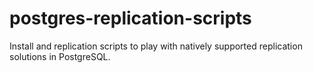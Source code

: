 # postgres-replication-scripts
Install and replication scripts to play with natively supported replication solutions in PostgreSQL.
